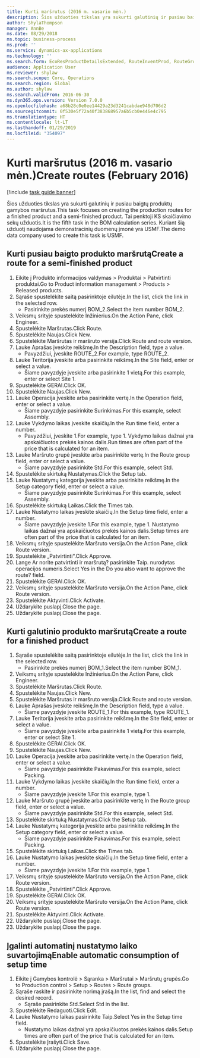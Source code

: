 ```yaml
---
title: Kurti maršrutus (2016 m. vasario mėn.)
description: Šios užduoties tikslas yra sukurti galutinių ir pusiau baigtų produktų gamybos maršrutus.
author: ShylaThompson
manager: AnnBe
ms.date: 08/29/2018
ms.topic: business-process
ms.prod: ''
ms.service: dynamics-ax-applications
ms.technology: ''
ms.search.form: EcoResProductDetailsExtended, RouteInventProd, RouteGroup
audience: Application User
ms.reviewer: shylaw
ms.search.scope: Core, Operations
ms.search.region: Global
ms.author: shylaw
ms.search.validFrom: 2016-06-30
ms.dyn365.ops.version: Version 7.0.0
ms.openlocfilehash: a68b28c0e0ee14429a23d3241cabdae948d706d2
ms.sourcegitcommit: 0f530e5f72a40f383868957a6b5cb0e446e4c795
ms.translationtype: HT
ms.contentlocale: lt-LT
ms.lasthandoff: 01/29/2019
ms.locfileid: "354097"
---
```

# <a name="create-routes-february-2016"></a><span data-ttu-id="a5e48-103">Kurti maršrutus (2016 m. vasario mėn.)</span><span class="sxs-lookup"><span data-stu-id="a5e48-103">Create routes (February 2016)</span></span>

[!include [task guide banner](../../includes/task-guide-banner.md)]

<span data-ttu-id="a5e48-104">Šios užduoties tikslas yra sukurti galutinių ir pusiau baigtų produktų gamybos maršrutus.</span><span class="sxs-lookup"><span data-stu-id="a5e48-104">This task focuses on creating the production routes for a finished product and a semi-finished product.</span></span> <span data-ttu-id="a5e48-105">Tai penktoji KS skaičiavimo sekų užduotis.</span><span class="sxs-lookup"><span data-stu-id="a5e48-105">It is the fifth task in the BOM calculation series.</span></span> <span data-ttu-id="a5e48-106">Kuriant šią užduotį naudojama demonstracinių duomenų įmonė yra USMF.</span><span class="sxs-lookup"><span data-stu-id="a5e48-106">The demo data company used to create this task is USMF.</span></span>


## <a name="create-a-route-for-a-semi-finished-product"></a><span data-ttu-id="a5e48-107">Kurti pusiau baigto produkto maršrutą</span><span class="sxs-lookup"><span data-stu-id="a5e48-107">Create a route for a semi-finished product</span></span>
1. <span data-ttu-id="a5e48-108">Eikite į Produkto informacijos valdymas > Produktai > Patvirtinti produktai.</span><span class="sxs-lookup"><span data-stu-id="a5e48-108">Go to Product information management > Products > Released products.</span></span>
2. <span data-ttu-id="a5e48-109">Sąraše spustelėkite saitą pasirinktoje eilutėje.</span><span class="sxs-lookup"><span data-stu-id="a5e48-109">In the list, click the link in the selected row.</span></span>
    * <span data-ttu-id="a5e48-110">Pasirinkite prekės numerį BOM_2.</span><span class="sxs-lookup"><span data-stu-id="a5e48-110">Select the item number BOM_2.</span></span>  
3. <span data-ttu-id="a5e48-111">Veiksmų srityje spustelėkite Inžinierius.</span><span class="sxs-lookup"><span data-stu-id="a5e48-111">On the Action Pane, click Engineer.</span></span>
4. <span data-ttu-id="a5e48-112">Spustelėkite Maršrutas.</span><span class="sxs-lookup"><span data-stu-id="a5e48-112">Click Route.</span></span>
5. <span data-ttu-id="a5e48-113">Spustelėkite Naujas.</span><span class="sxs-lookup"><span data-stu-id="a5e48-113">Click New.</span></span>
6. <span data-ttu-id="a5e48-114">Spustelėkite Maršrutas ir maršruto versija.</span><span class="sxs-lookup"><span data-stu-id="a5e48-114">Click Route and route version.</span></span>
7. <span data-ttu-id="a5e48-115">Lauke Aprašas įveskite reikšmę.</span><span class="sxs-lookup"><span data-stu-id="a5e48-115">In the Description field, type a value.</span></span>
    * <span data-ttu-id="a5e48-116">Pavyzdžiui, įveskite ROUTE_2.</span><span class="sxs-lookup"><span data-stu-id="a5e48-116">For example, type ROUTE_2.</span></span>  
8. <span data-ttu-id="a5e48-117">Lauke Teritorija įveskite arba pasirinkite reikšmę.</span><span class="sxs-lookup"><span data-stu-id="a5e48-117">In the Site field, enter or select a value.</span></span>
    * <span data-ttu-id="a5e48-118">Šiame pavyzdyje įveskite arba pasirinkite 1 vietą.</span><span class="sxs-lookup"><span data-stu-id="a5e48-118">For this example, enter or select Site 1.</span></span>  
9. <span data-ttu-id="a5e48-119">Spustelėkite GERAI.</span><span class="sxs-lookup"><span data-stu-id="a5e48-119">Click OK.</span></span>
10. <span data-ttu-id="a5e48-120">Spustelėkite Naujas.</span><span class="sxs-lookup"><span data-stu-id="a5e48-120">Click New.</span></span>
11. <span data-ttu-id="a5e48-121">Lauke Operacija įveskite arba pasirinkite vertę.</span><span class="sxs-lookup"><span data-stu-id="a5e48-121">In the Operation field, enter or select a value.</span></span>
    * <span data-ttu-id="a5e48-122">Šiame pavyzdyje pasirinkite Surinkimas.</span><span class="sxs-lookup"><span data-stu-id="a5e48-122">For this example, select Assembly.</span></span>  
12. <span data-ttu-id="a5e48-123">Lauke Vykdymo laikas įveskite skaičių.</span><span class="sxs-lookup"><span data-stu-id="a5e48-123">In the Run time field, enter a number.</span></span>
    * <span data-ttu-id="a5e48-124">Pavyzdžiui, įveskite 1.</span><span class="sxs-lookup"><span data-stu-id="a5e48-124">For example, type 1.</span></span> <span data-ttu-id="a5e48-125">Vykdymo laikas dažnai yra apskaičiuotos prekės kainos dalis.</span><span class="sxs-lookup"><span data-stu-id="a5e48-125">Run times are often part of the price that is calculated for an item.</span></span>  
13. <span data-ttu-id="a5e48-126">Lauke Maršruto grupė įveskite arba pasirinkite vertę.</span><span class="sxs-lookup"><span data-stu-id="a5e48-126">In the Route group field, enter or select a value.</span></span>
    * <span data-ttu-id="a5e48-127">Šiame pavyzdyje pasirinkite Std.</span><span class="sxs-lookup"><span data-stu-id="a5e48-127">For this example, select Std.</span></span>  
14. <span data-ttu-id="a5e48-128">Spustelėkite skirtuką Nustatymas.</span><span class="sxs-lookup"><span data-stu-id="a5e48-128">Click the Setup tab.</span></span>
15. <span data-ttu-id="a5e48-129">Lauke Nustatymų kategorija įveskite arba pasirinkite reikšmę.</span><span class="sxs-lookup"><span data-stu-id="a5e48-129">In the Setup category field, enter or select a value.</span></span>
    * <span data-ttu-id="a5e48-130">Šiame pavyzdyje pasirinkite Surinkimas.</span><span class="sxs-lookup"><span data-stu-id="a5e48-130">For this example, select Assembly.</span></span>  
16. <span data-ttu-id="a5e48-131">Spustelėkite skirtuką Laikas.</span><span class="sxs-lookup"><span data-stu-id="a5e48-131">Click the Times tab.</span></span>
17. <span data-ttu-id="a5e48-132">Lauke Nustatymo laikas įveskite skaičių.</span><span class="sxs-lookup"><span data-stu-id="a5e48-132">In the Setup time field, enter a number.</span></span>
    * <span data-ttu-id="a5e48-133">Šiame pavyzdyje įveskite 1.</span><span class="sxs-lookup"><span data-stu-id="a5e48-133">For this example, type 1.</span></span> <span data-ttu-id="a5e48-134">Nustatymo laikas dažnai yra apskaičiuotos prekės kainos dalis.</span><span class="sxs-lookup"><span data-stu-id="a5e48-134">Setup times are often part of the price that is calculated for an item.</span></span>  
18. <span data-ttu-id="a5e48-135">Veiksmų srityje spustelėkite Maršruto versija.</span><span class="sxs-lookup"><span data-stu-id="a5e48-135">On the Action Pane, click Route version.</span></span>
19. <span data-ttu-id="a5e48-136">Spustelėkite „Patvirtinti“.</span><span class="sxs-lookup"><span data-stu-id="a5e48-136">Click Approve.</span></span>
20. <span data-ttu-id="a5e48-137">Lange Ar norite patvirtinti ir maršrutą? pasirinkite Taip. nurodytas operacijos numeris.</span><span class="sxs-lookup"><span data-stu-id="a5e48-137">Select Yes in the Do you also want to approve the route? field.</span></span>
21. <span data-ttu-id="a5e48-138">Spustelėkite GERAI.</span><span class="sxs-lookup"><span data-stu-id="a5e48-138">Click OK.</span></span>
22. <span data-ttu-id="a5e48-139">Veiksmų srityje spustelėkite Maršruto versija.</span><span class="sxs-lookup"><span data-stu-id="a5e48-139">On the Action Pane, click Route version.</span></span>
23. <span data-ttu-id="a5e48-140">Spustelėkite Aktyvinti.</span><span class="sxs-lookup"><span data-stu-id="a5e48-140">Click Activate.</span></span>
24. <span data-ttu-id="a5e48-141">Uždarykite puslapį.</span><span class="sxs-lookup"><span data-stu-id="a5e48-141">Close the page.</span></span>
25. <span data-ttu-id="a5e48-142">Uždarykite puslapį.</span><span class="sxs-lookup"><span data-stu-id="a5e48-142">Close the page.</span></span>

## <a name="create-a-route-for-a-finished-product"></a><span data-ttu-id="a5e48-143">Kurti galutinio produkto maršrutą</span><span class="sxs-lookup"><span data-stu-id="a5e48-143">Create a route for a finished product</span></span>
1. <span data-ttu-id="a5e48-144">Sąraše spustelėkite saitą pasirinktoje eilutėje.</span><span class="sxs-lookup"><span data-stu-id="a5e48-144">In the list, click the link in the selected row.</span></span>
    * <span data-ttu-id="a5e48-145">Pasirinkite prekės numerį BOM_1.</span><span class="sxs-lookup"><span data-stu-id="a5e48-145">Select the item number BOM_1.</span></span>  
2. <span data-ttu-id="a5e48-146">Veiksmų srityje spustelėkite Inžinierius.</span><span class="sxs-lookup"><span data-stu-id="a5e48-146">On the Action Pane, click Engineer.</span></span>
3. <span data-ttu-id="a5e48-147">Spustelėkite Maršrutas.</span><span class="sxs-lookup"><span data-stu-id="a5e48-147">Click Route.</span></span>
4. <span data-ttu-id="a5e48-148">Spustelėkite Naujas.</span><span class="sxs-lookup"><span data-stu-id="a5e48-148">Click New.</span></span>
5. <span data-ttu-id="a5e48-149">Spustelėkite Maršrutas ir maršruto versija.</span><span class="sxs-lookup"><span data-stu-id="a5e48-149">Click Route and route version.</span></span>
6. <span data-ttu-id="a5e48-150">Lauke Aprašas įveskite reikšmę.</span><span class="sxs-lookup"><span data-stu-id="a5e48-150">In the Description field, type a value.</span></span>
    * <span data-ttu-id="a5e48-151">Šiame pavyzdyje įveskite ROUTE_1.</span><span class="sxs-lookup"><span data-stu-id="a5e48-151">For this example, type ROUTE_1.</span></span>  
7. <span data-ttu-id="a5e48-152">Lauke Teritorija įveskite arba pasirinkite reikšmę.</span><span class="sxs-lookup"><span data-stu-id="a5e48-152">In the Site field, enter or select a value.</span></span>
    * <span data-ttu-id="a5e48-153">Šiame pavyzdyje įveskite arba pasirinkite 1 vietą.</span><span class="sxs-lookup"><span data-stu-id="a5e48-153">For this example, enter or select Site 1.</span></span>  
8. <span data-ttu-id="a5e48-154">Spustelėkite GERAI.</span><span class="sxs-lookup"><span data-stu-id="a5e48-154">Click OK.</span></span>
9. <span data-ttu-id="a5e48-155">Spustelėkite Naujas.</span><span class="sxs-lookup"><span data-stu-id="a5e48-155">Click New.</span></span>
10. <span data-ttu-id="a5e48-156">Lauke Operacija įveskite arba pasirinkite vertę.</span><span class="sxs-lookup"><span data-stu-id="a5e48-156">In the Operation field, enter or select a value.</span></span>
    * <span data-ttu-id="a5e48-157">Šiame pavyzdyje pasirinkite Pakavimas.</span><span class="sxs-lookup"><span data-stu-id="a5e48-157">For this example, select Packing.</span></span>  
11. <span data-ttu-id="a5e48-158">Lauke Vykdymo laikas įveskite skaičių.</span><span class="sxs-lookup"><span data-stu-id="a5e48-158">In the Run time field, enter a number.</span></span>
    * <span data-ttu-id="a5e48-159">Šiame pavyzdyje įveskite 1.</span><span class="sxs-lookup"><span data-stu-id="a5e48-159">For this example, type 1.</span></span>  
12. <span data-ttu-id="a5e48-160">Lauke Maršruto grupė įveskite arba pasirinkite vertę.</span><span class="sxs-lookup"><span data-stu-id="a5e48-160">In the Route group field, enter or select a value.</span></span>
    * <span data-ttu-id="a5e48-161">Šiame pavyzdyje pasirinkite Std.</span><span class="sxs-lookup"><span data-stu-id="a5e48-161">For this example, select Std.</span></span>  
13. <span data-ttu-id="a5e48-162">Spustelėkite skirtuką Nustatymas.</span><span class="sxs-lookup"><span data-stu-id="a5e48-162">Click the Setup tab.</span></span>
14. <span data-ttu-id="a5e48-163">Lauke Nustatymų kategorija įveskite arba pasirinkite reikšmę.</span><span class="sxs-lookup"><span data-stu-id="a5e48-163">In the Setup category field, enter or select a value.</span></span>
    * <span data-ttu-id="a5e48-164">Šiame pavyzdyje pasirinkite Pakavimas.</span><span class="sxs-lookup"><span data-stu-id="a5e48-164">For this example, select Packing.</span></span>  
15. <span data-ttu-id="a5e48-165">Spustelėkite skirtuką Laikas.</span><span class="sxs-lookup"><span data-stu-id="a5e48-165">Click the Times tab.</span></span>
16. <span data-ttu-id="a5e48-166">Lauke Nustatymo laikas įveskite skaičių.</span><span class="sxs-lookup"><span data-stu-id="a5e48-166">In the Setup time field, enter a number.</span></span>
    * <span data-ttu-id="a5e48-167">Šiame pavyzdyje įveskite 1.</span><span class="sxs-lookup"><span data-stu-id="a5e48-167">For this example, type 1.</span></span>  
17. <span data-ttu-id="a5e48-168">Veiksmų srityje spustelėkite Maršruto versija.</span><span class="sxs-lookup"><span data-stu-id="a5e48-168">On the Action Pane, click Route version.</span></span>
18. <span data-ttu-id="a5e48-169">Spustelėkite „Patvirtinti“.</span><span class="sxs-lookup"><span data-stu-id="a5e48-169">Click Approve.</span></span>
19. <span data-ttu-id="a5e48-170">Spustelėkite GERAI.</span><span class="sxs-lookup"><span data-stu-id="a5e48-170">Click OK.</span></span>
20. <span data-ttu-id="a5e48-171">Veiksmų srityje spustelėkite Maršruto versija.</span><span class="sxs-lookup"><span data-stu-id="a5e48-171">On the Action Pane, click Route version.</span></span>
21. <span data-ttu-id="a5e48-172">Spustelėkite Aktyvinti.</span><span class="sxs-lookup"><span data-stu-id="a5e48-172">Click Activate.</span></span>
22. <span data-ttu-id="a5e48-173">Uždarykite puslapį.</span><span class="sxs-lookup"><span data-stu-id="a5e48-173">Close the page.</span></span>
23. <span data-ttu-id="a5e48-174">Uždarykite puslapį.</span><span class="sxs-lookup"><span data-stu-id="a5e48-174">Close the page.</span></span>

## <a name="enable-automatic-consumption-of-setup-time"></a><span data-ttu-id="a5e48-175">Įgalinti automatinį nustatymo laiko suvartojimą</span><span class="sxs-lookup"><span data-stu-id="a5e48-175">Enable automatic consumption of setup time</span></span>
1. <span data-ttu-id="a5e48-176">Eikite į Gamybos kontrolė > Sąranka > Maršrutai > Maršrutų grupės.</span><span class="sxs-lookup"><span data-stu-id="a5e48-176">Go to Production control > Setup > Routes > Route groups.</span></span>
2. <span data-ttu-id="a5e48-177">Sąraše raskite ir pasirinkite norimą įrašą.</span><span class="sxs-lookup"><span data-stu-id="a5e48-177">In the list, find and select the desired record.</span></span>
    * <span data-ttu-id="a5e48-178">Sąraše pasirinkite Std.</span><span class="sxs-lookup"><span data-stu-id="a5e48-178">Select Std in the list.</span></span>  
3. <span data-ttu-id="a5e48-179">Spustelėkite Redaguoti.</span><span class="sxs-lookup"><span data-stu-id="a5e48-179">Click Edit.</span></span>
4. <span data-ttu-id="a5e48-180">Lauke Nustatymo laikas pasirinkite Taip.</span><span class="sxs-lookup"><span data-stu-id="a5e48-180">Select Yes in the Setup time field.</span></span>
    * <span data-ttu-id="a5e48-181">Nustatymo laikas dažnai yra apskaičiuotos prekės kainos dalis.</span><span class="sxs-lookup"><span data-stu-id="a5e48-181">Setup times are often part of the price that is calculated for an item.</span></span>  
5. <span data-ttu-id="a5e48-182">Spustelėkite Įrašyti.</span><span class="sxs-lookup"><span data-stu-id="a5e48-182">Click Save.</span></span>
6. <span data-ttu-id="a5e48-183">Uždarykite puslapį.</span><span class="sxs-lookup"><span data-stu-id="a5e48-183">Close the page.</span></span>

